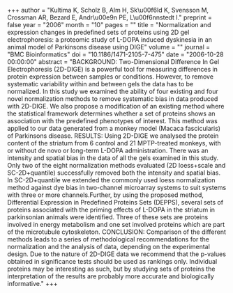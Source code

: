 +++
author = "Kultima K, Scholz B, Alm H, Sk\u00f6ld K, Svensson M, Crossman AR, Bezard E, Andr\u00e9n PE, L\u00f6nnstedt I."
preprint = false
year = "2006"
month = "10"
pages = ""
title = "Normalization and expression changes in predefined sets of proteins using 2D gel electrophoresis: a proteomic study of L-DOPA induced dyskinesia in an animal model of Parkinsons disease using DIGE"
volume = ""
journal = "BMC Bioinformatics"
doi = "10.1186/1471-2105-7-475"
date = "2006-10-28 00:00:00"
abstract = "BACKGROUND: Two-Dimensional Difference In Gel Electrophoresis (2D-DIGE) is a powerful tool for measuring differences in protein expression between samples or conditions. However, to remove systematic variability within and between gels the data has to be normalized. In this study we examined the ability of four existing and four novel normalization methods to remove systematic bias in data produced with 2D-DIGE. We also propose a modification of an existing method where the statistical framework determines whether a set of proteins shows an association with the predefined phenotypes of interest. This method was applied to our data generated from a monkey model (Macaca fascicularis) of Parkinsons disease. RESULTS: Using 2D-DIGE we analysed the protein content of the striatum from 6 control and 21 MPTP-treated monkeys, with or without de novo or long-term L-DOPA administration. There was an intensity and spatial bias in the data of all the gels examined in this study. Only two of the eight normalization methods evaluated (2D loess+scale and SC-2D+quantile) successfully removed both the intensity and spatial bias. In SC-2D+quantile we extended the commonly used loess normalization method against dye bias in two-channel microarray systems to suit systems with three or more channels.Further, by using the proposed method, Differential Expression in Predefined Proteins Sets (DEPPS), several sets of proteins associated with the priming effects of L-DOPA in the striatum in parkinsonian animals were identified. Three of these sets are proteins involved in energy metabolism and one set involved proteins which are part of the microtubule cytoskeleton. CONCLUSION: Comparison of the different methods leads to a series of methodological recommendations for the normalization and the analysis of data, depending on the experimental design. Due to the nature of 2D-DIGE data we recommend that the p-values obtained in significance tests should be used as rankings only. Individual proteins may be interesting as such, but by studying sets of proteins the interpretation of the results are probably more accurate and biologically informative."
+++

